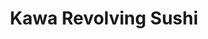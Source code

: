 ---
layout: place
title: "Kawa Revolving Sushi"
permalink: /ohio/cincinnati/kawa-revolving-sushi.html
stateAbbr: OH
stateName: Ohio
cityName: Cincinnati
place_id: ChIJIetmZgCtQYgR7COIP2LEQUk
photos:
  - name: >-
      places/ChIJIetmZgCtQYgR7COIP2LEQUk/photos/AUy1YQ3DfnTh0sflbI5NnBsQDGwkqWeB4_NZ9R3oObBKI3LOog7HNzBrFY8LuwrKhMMwHeXw5r9ncvQLfXqTlDHMPJlF-1WKOCa5FvwCeVoBsMGHjPcjE_HhXhg1KZRZ8etNiHlAXd-Cqo_uS6B5B_Hmyqd0Rt_CHuIidRcQqwjm7_-fowjBqVyXquIZWDMi7DJPXSWBiV4w1XOVvj6JsETb_LQtvlMYzqHIIUVcxR9z7qyPmPUHEjVqNFAY2c6SQZSOBRayDR32ZghUZzT-UWM0TLCLhFacanP4LrmYOcuC8PzNRg
    widthPx: 3002
    heightPx: 2877
    authorAttributions:
      - displayName: Kawa revolving sushi
        uri: https://maps.google.com/maps/contrib/117286552297768217187
        photoUri: >-
          https://lh3.googleusercontent.com/a/ACg8ocIR_qfg6P1o9ui4XcuUmVC_YxsinddhOWtO6UREuVX81MOq9A=s100-p-k-no-mo
    flagContentUri: >-
      https://www.google.com/local/imagery/report/?cb_client=maps_api_places.places_api&image_key=!1e10!2sAF1QipPHkmNYkGvxDfDamBgLcG5Bz-UNQ9oL4J2Sj-Cj&hl=en-US
    googleMapsUri: >-
      https://www.google.com/maps/place//data=!3m4!1e2!3m2!1sAF1QipPHkmNYkGvxDfDamBgLcG5Bz-UNQ9oL4J2Sj-Cj!2e10!4m2!3m1!1s0x8841ad006666eb21:0x4941c4623f8823ec
  - name: >-
      places/ChIJIetmZgCtQYgR7COIP2LEQUk/photos/AUy1YQ3NZsssKoSw9An2Sd0z8I5R9nWSFm3-xLTlfgvuxrg4PbnQEbgGCdVmSo4WDrBPVZAqxTFewsFojFyZ2e8hGyhhXSt6mVsAFYtr8s-fy0P7-dnlCEQmF1DAtppvV_j257OYPUVF2D_4oR4aafTL2tx3KIgxRx5XrxPkAs6kDtGnfvO8cLojrrfHU28UC2d4qyyvUjjmrEFRCdfnNy8snS7CZxSROWK_TYU2aEgBjNM3yIT8GmaUPQ4DjqnVudh6JrV7_rqADGmF852tF5DtR-mxTh-Khl5ENgRXsFRTRzgAfNB_jxgTGP0imZrozct44zmiRxIQjRGoe0OfLHB3TLd67f--I-bsx05pA88OCJwInp4wUjUlJz-LloJ51hAloiKCF_NR7K6IawyrPCl88PRwkuDWmDlyVFBlad__d4gJntuCBqTGj890Rs8YeVm6
    widthPx: 4000
    heightPx: 3000
    authorAttributions:
      - displayName: Dan Link
        uri: https://maps.google.com/maps/contrib/101552208705107388977
        photoUri: >-
          https://lh3.googleusercontent.com/a/ACg8ocKGf7DF5R9eWFl25VxLftmk4cSnmWYzHQusQCTV2oDQwOfGqw=s100-p-k-no-mo
    flagContentUri: >-
      https://www.google.com/local/imagery/report/?cb_client=maps_api_places.places_api&image_key=!1e10!2sCIABIhAGbyfQLAL2BmfH4JkAB36I&hl=en-US
    googleMapsUri: >-
      https://www.google.com/maps/place//data=!3m4!1e2!3m2!1sCIABIhAGbyfQLAL2BmfH4JkAB36I!2e10!4m2!3m1!1s0x8841ad006666eb21:0x4941c4623f8823ec
  - name: >-
      places/ChIJIetmZgCtQYgR7COIP2LEQUk/photos/AUy1YQ0Vhfne6gJ-WErxDLODUpZiR1EjWF4Iv1SPEA4MNollPHkSB_2IHHZDkP4PJ_J1ZLTUGeIiuj4Uio4f_QrjicbHSCjuZH4Z0ROdqy-xBvI2WaEEyA-TVQVXElg8-oc8JGUnyX-tLDqdTx1AJxXuARGTlgFOWmnLJspXIk-HmdxZ_6YHeJUNgCdfLQrz6Ur2Z_3lneenmhlxsRLEbnaci_0HWcEuvEALT--UmY1JMkvHUreTjdsXJfclE22lfmztXQ3WsIFe4iFJ6zPAQDuVNe766q5h3yHnSFG7aASqCSyDpQ
    widthPx: 3024
    heightPx: 4032
    authorAttributions:
      - displayName: Kawa revolving sushi
        uri: https://maps.google.com/maps/contrib/117286552297768217187
        photoUri: >-
          https://lh3.googleusercontent.com/a/ACg8ocIR_qfg6P1o9ui4XcuUmVC_YxsinddhOWtO6UREuVX81MOq9A=s100-p-k-no-mo
    flagContentUri: >-
      https://www.google.com/local/imagery/report/?cb_client=maps_api_places.places_api&image_key=!1e10!2sAF1QipOyZaGz_SGM0-k-bIRYH4KGT8vmZbZTXt2KyeSf&hl=en-US
    googleMapsUri: >-
      https://www.google.com/maps/place//data=!3m4!1e2!3m2!1sAF1QipOyZaGz_SGM0-k-bIRYH4KGT8vmZbZTXt2KyeSf!2e10!4m2!3m1!1s0x8841ad006666eb21:0x4941c4623f8823ec
  - name: >-
      places/ChIJIetmZgCtQYgR7COIP2LEQUk/photos/AUy1YQ26iVmsqDfsnfTjucIQxzyvlQMHZB048Be8PyYKXfjguJlIKuRdRVqfLf_KkV_PmQcTRAmFzTdHVIRd0VrjRpM6H9qRVyrwGnvpxCXrI4KLNeBrbZ5hGQsHI4WfNS8sfQ8dviXqVXpaJ9WSLDnezUserJ6OYKHlYaVnv4yUk9J7EdtlsQLIyeLdoeiGc6iClHu-QD3jehlRa8N73eI49T8CESR69Qs1SifuoplhUbPwhSe35eJ2dhde1sxPimh3pINW614b6ZbUPBUtVXu1N0OwdpgYPDuhnpjK103CVpBfOg
    widthPx: 3823
    heightPx: 3024
    authorAttributions:
      - displayName: Kawa revolving sushi
        uri: https://maps.google.com/maps/contrib/117286552297768217187
        photoUri: >-
          https://lh3.googleusercontent.com/a/ACg8ocIR_qfg6P1o9ui4XcuUmVC_YxsinddhOWtO6UREuVX81MOq9A=s100-p-k-no-mo
    flagContentUri: >-
      https://www.google.com/local/imagery/report/?cb_client=maps_api_places.places_api&image_key=!1e10!2sAF1QipPh0K8oTQTB4sWbkss_7Ejf1XCxEBIT4Q-rzrPX&hl=en-US
    googleMapsUri: >-
      https://www.google.com/maps/place//data=!3m4!1e2!3m2!1sAF1QipPh0K8oTQTB4sWbkss_7Ejf1XCxEBIT4Q-rzrPX!2e10!4m2!3m1!1s0x8841ad006666eb21:0x4941c4623f8823ec
  - name: >-
      places/ChIJIetmZgCtQYgR7COIP2LEQUk/photos/AUy1YQ0AZ7L_HMn3c-Vd478J9nWcplFj3y_6z9KINQrlYAh4NsqM6BzqRUWZLv4sDztrbfakdyUKPEMR6UWjDXOErQyTlyzGm5zYSxa01CedXA2X6fAlPKuEY0Hunqvvo5aSfdq06JJv_n0suTdnteDSH1zDDvZcRlLJ6OJ1lRDlMl1bv4RrYQ1tTEa00zj4uOognDQPlp56n-9RXGI0TkemWrtsfrk_OhfvsjqEqzBi_ubW-h69mgwqOEfZ3xWJ3mikY9RnWwnuwn6HEC3jNLebuRtCcleSClXKGniooKODXlypvRfXAc4ZnZJ4GlFvMz7XhBYICRWOvmel6ywXViTaEdd4aKpN4VqVbW4zjTzTuGEQ_YWLNuCZIDIOwohqEMQIRStlCQb6Tqe5XgCCmsVbm4GYFWiGJL5nXyjjOwX_oWtPITJl
    widthPx: 4032
    heightPx: 3024
    authorAttributions:
      - displayName: Jennifer Ward
        uri: https://maps.google.com/maps/contrib/108294252523317792560
        photoUri: >-
          https://lh3.googleusercontent.com/a-/ALV-UjU9Qvmiyti28tUw5upDzFWEeSZWLAWXJwltIW96UfrDJnmQmBkS=s100-p-k-no-mo
    flagContentUri: >-
      https://www.google.com/local/imagery/report/?cb_client=maps_api_places.places_api&image_key=!1e10!2sCIHM0ogKEICAgMDQ6q7SoQE&hl=en-US
    googleMapsUri: >-
      https://www.google.com/maps/place//data=!3m4!1e2!3m2!1sCIHM0ogKEICAgMDQ6q7SoQE!2e10!4m2!3m1!1s0x8841ad006666eb21:0x4941c4623f8823ec
  - name: >-
      places/ChIJIetmZgCtQYgR7COIP2LEQUk/photos/AUy1YQ3vw07HHWN80UwnvlitJgHLTfY9yDOlrxXPFbRFBLuq_y2BNvcDuDetfXEYkKkCqRZkfAOrmwMEgIR1PDJj_dRAutPM9iIe5rp7FlFmJcRpjmbPirkqIRZ5Fq0rVZfGU508UWjtQ74bdtnDXLsUJ3bj5R3ovVgKcFYVx4Nf8eUnCUh80AMNQV-Q0mt9ilg1zrfpyiZeJOYgClYSwf9rRHAGjQcZsIppJuagcuKkoMGgdicQuknOGX7n64buJoF8b63J04skFmJAKZgCg079BpfuWwNwkchtSwTPqWBgqWwlAtMTBw21TIhXjxhMJ2qraZAhsD4HHDYvFNaD85rxD9fslpZUpmAMonAcuifoZBsAH7Wqf5B9sFrwO4ty3qw-Um1YP-fAwVz-NC8fn--UYSWkcXkGMX4Ry_AUoUrJe7vESQ
    widthPx: 4000
    heightPx: 2252
    authorAttributions:
      - displayName: The Dude
        uri: https://maps.google.com/maps/contrib/109766990094421719471
        photoUri: >-
          https://lh3.googleusercontent.com/a-/ALV-UjXn2-BWkXFt0cdxwZEz4WVtGRKoRqBAI83Yr56n2VnDt3muZ135Wg=s100-p-k-no-mo
    flagContentUri: >-
      https://www.google.com/local/imagery/report/?cb_client=maps_api_places.places_api&image_key=!1e10!2sCIHM0ogKEICAgICLjLjEHQ&hl=en-US
    googleMapsUri: >-
      https://www.google.com/maps/place//data=!3m4!1e2!3m2!1sCIHM0ogKEICAgICLjLjEHQ!2e10!4m2!3m1!1s0x8841ad006666eb21:0x4941c4623f8823ec
  - name: >-
      places/ChIJIetmZgCtQYgR7COIP2LEQUk/photos/AUy1YQ0uYF1ELECy_UXxtvniv30l72aDn1aOvBk0KBGvMQSp2SP_ofvnE3kw1oEhJeW1wOKSAwtxdj6B-b0U754zgQMmWmrnSiIEc1rQ4jVLYatEexNFJWZ2afV2-aKqap_IsH1-6zeK1_3iO1yYQeFqNl-Go1kdMKT_FMcWEX6V6DShHbnCHUUNzSlcronCwTv65pzzDpF6zFnCMRuj71frakDFlXpopVYtbFelV_NX7jON0O7tsoWEdIz3UYqk4jAT-m2DLRET2VFdw_uCipRNuNqxZMqiZS9d8bhOBYeOYKY8ZzXz9sftWYFHrEvjzY2z29V1cppfxCZAbAW3gy9Nr3m_t_DVLsxXpGLIRJym-FFLT9bQrMszOY5rMkjl15tdf3vsAHypWhDjFkB3rh_t8sckKsz3eOT6oK4zNWsZSTctt4Va
    widthPx: 4032
    heightPx: 3024
    authorAttributions:
      - displayName: Susanne “Cincy Suki” P
        uri: https://maps.google.com/maps/contrib/101497326511838125875
        photoUri: >-
          https://lh3.googleusercontent.com/a-/ALV-UjXl8oUNoLVk4eXrfEVwqFkjTPLioNhe8nxoN7jUdz2I2QKWcqMp=s100-p-k-no-mo
    flagContentUri: >-
      https://www.google.com/local/imagery/report/?cb_client=maps_api_places.places_api&image_key=!1e10!2sCIHM0ogKEICAgIDX_6brxQE&hl=en-US
    googleMapsUri: >-
      https://www.google.com/maps/place//data=!3m4!1e2!3m2!1sCIHM0ogKEICAgIDX_6brxQE!2e10!4m2!3m1!1s0x8841ad006666eb21:0x4941c4623f8823ec
  - name: >-
      places/ChIJIetmZgCtQYgR7COIP2LEQUk/photos/AUy1YQ0JB1sH30HKe6j6XghP3uXMxapzx0PGgWAtVIWfvV6AV-dehHejZEbtvM1BDmpb1A3FEUyPlWKh3v9D6_CfsrrvPTZ-PJ33RyUTl-yYtZYsT3yWJ107cDhD3cEEF6dabwBmfKVyQt0AbHXqJMmNI9gG8kTPEkv3t9EIYGIQfgR-x7tLsEy4PEPAggjLCE0aouM4d9V_EF-DKiYRO1BTqmFw_hDkFHC8KXVYkN29VZnbRBijqStTeAiD5qZmUaOxuYfae7gpYmksvtKtjcLwrCYxHXGSwDx5F3TzwxQMXQ76k2U6wVnP2E987EyUdDN28CYkB9z459g2uTPDTsgHi9t4-rS3L3SD9LbMM9-BYeyUERCD7xug_xtI3xR9jNFlej496Q9E6faIz2ywqVrlZrY5XrczKc0L3pKV_1qtO3wXFTk
    widthPx: 3600
    heightPx: 4800
    authorAttributions:
      - displayName: Will Ward
        uri: https://maps.google.com/maps/contrib/112763670340717894454
        photoUri: >-
          https://lh3.googleusercontent.com/a/ACg8ocKG6EdOJYxChuQXDmHmjIy54i23SdtFxBtAVS8GVbrEyT0ynw=s100-p-k-no-mo
    flagContentUri: >-
      https://www.google.com/local/imagery/report/?cb_client=maps_api_places.places_api&image_key=!1e10!2sCIHM0ogKEICAgMDQpam6rwE&hl=en-US
    googleMapsUri: >-
      https://www.google.com/maps/place//data=!3m4!1e2!3m2!1sCIHM0ogKEICAgMDQpam6rwE!2e10!4m2!3m1!1s0x8841ad006666eb21:0x4941c4623f8823ec
  - name: >-
      places/ChIJIetmZgCtQYgR7COIP2LEQUk/photos/AUy1YQ39L5stsaB1CTyzW-ajnzwnKnXpC1e8kC1QdAxBd88jV6v0aV7aOKMpQfHK0tYPljKuKZvi7ZjkcJz6pjKfNtF0oBFRicVDC1ABRkUW9ruEd7zbnjwb1iXKlHj27qNneNK0OO-uV-PdXeN3fgpNpLmZA0UIZ3BtioPGJSCvXDl5a7K9qQjMJCFaLKX3oKDlxDz1RQhwN5yUoUu-qVIBBk6QpGmVq8oWBo6OOrOwVFb4SLW6806i1UfJcRnDUd70kh4O3kwaxXETAtCZ540HptiN6yy5O3rW5t0vjkq6zvye5bQheRq-D3i6Bj2rSssyswaxgQySJRI7K9qPw2RkJckEfb1yz9f7bAdgBzagERTH1e4avhTGLOdoj0ZByDx-eEgO_b6CLYfxMtMiA3PgF844AexhtLtijZwaxtCt_X0kbwOq
    widthPx: 4000
    heightPx: 3000
    authorAttributions:
      - displayName: Dan Link
        uri: https://maps.google.com/maps/contrib/101552208705107388977
        photoUri: >-
          https://lh3.googleusercontent.com/a/ACg8ocKGf7DF5R9eWFl25VxLftmk4cSnmWYzHQusQCTV2oDQwOfGqw=s100-p-k-no-mo
    flagContentUri: >-
      https://www.google.com/local/imagery/report/?cb_client=maps_api_places.places_api&image_key=!1e10!2sCIHM0ogKEICAgIDz5YK2rwE&hl=en-US
    googleMapsUri: >-
      https://www.google.com/maps/place//data=!3m4!1e2!3m2!1sCIHM0ogKEICAgIDz5YK2rwE!2e10!4m2!3m1!1s0x8841ad006666eb21:0x4941c4623f8823ec
  - name: >-
      places/ChIJIetmZgCtQYgR7COIP2LEQUk/photos/AUy1YQ3my27p4g3s_v2-9tG5GeCJProlDXo1UTdPbogpq8wuoaduA1c7e10b5u6T0_KuE9hcfPAdpYmxlUmOTvox-tMifKmGQYBArqit00oVO9y7LYGZA6UweE3qwoXXyS8Zr6c4YwnX2GdK6nGh5HeUZfNSOkzezVnM68xvSoz-Sh1rDr_KeBJBAsq_KdGcvd0FuOgqv4EB1amzUF4YuCTa31Y5uhBOMvHxCCRnyYl31KPaigtnbuNZQEILFIFywNjnCDLHyHpfuu0yR8qt9CIG3gT-iEkJR3c70YtDYh-JWQJ-RKAHnHn7y8VT9GzV-gO4YqteWhAE47uDtD0-SPtjkb-t1Qt2XGIYZZ3yLFV_yolVU3AhNIgYoY3ceWpv_C_J-y5WMSonJOH3j-c0THEXCT4GRtI8MxhdCB6gsgIb0bXAnA
    widthPx: 2430
    heightPx: 1800
    authorAttributions:
      - displayName: Joe Bush
        uri: https://maps.google.com/maps/contrib/100297564696881989370
        photoUri: >-
          https://lh3.googleusercontent.com/a-/ALV-UjViC8oITVdJZv49ltTNMSND-j6GoQaa-8h7_tkE-fXovXukutje=s100-p-k-no-mo
    flagContentUri: >-
      https://www.google.com/local/imagery/report/?cb_client=maps_api_places.places_api&image_key=!1e10!2sCIHM0ogKEICAgICbs5HpQg&hl=en-US
    googleMapsUri: >-
      https://www.google.com/maps/place//data=!3m4!1e2!3m2!1sCIHM0ogKEICAgICbs5HpQg!2e10!4m2!3m1!1s0x8841ad006666eb21:0x4941c4623f8823ec
address: 3880 Paxton Ave Unit k, Cincinnati, OH 45209, USA
street: 3880 Paxton Ave Unit k
city: Cincinnati
state: OH
zip: '45209'
country: USA
neighborhood: Oakley
latitude: '39.147091'
longitude: '-84.427175'
accessibility_options:
  wheelchairAccessibleParking: true
  wheelchairAccessibleRestroom: true
  wheelchairAccessibleSeating: true
business_status: OPERATIONAL
name: Kawa Revolving Sushi
google_maps_links:
  directionsUri: >-
    https://www.google.com/maps/dir//''/data=!4m7!4m6!1m1!4e2!1m2!1m1!1s0x8841ad006666eb21:0x4941c4623f8823ec!3e0
  placeUri: https://maps.google.com/?cid=5278716164506657772
  writeAReviewUri: >-
    https://www.google.com/maps/place//data=!4m3!3m2!1s0x8841ad006666eb21:0x4941c4623f8823ec!12e1
  reviewsUri: >-
    https://www.google.com/maps/place//data=!4m4!3m3!1s0x8841ad006666eb21:0x4941c4623f8823ec!9m1!1b1
  photosUri: >-
    https://www.google.com/maps/place//data=!4m3!3m2!1s0x8841ad006666eb21:0x4941c4623f8823ec!10e5
primary_type: Japanese Restaurant
opening_hours:
  regular: null
  current: null
secondary_opening_hours:
  regular:
    weekdayDescriptions: null
    type: null
  current:
    weekdayDescriptions: null
    type: null
phone: null
price_level: null
price_range: null
rating: null
rating_count: 0
website: null
description: null
reviews: null
parking_options: null
payment_options: null
allow_dogs: null
curbside_pickup: null
delivery: null
dine_in: null
good_for_children: null
good_for_groups: null
good_for_sports: null
live_music: null
menu_for_children: null
outdoor_seating: null
reservable: null
restroom: null
serves_beer: null
serves_breakfast: null
serves_brunch: null
serves_cocktails: null
serves_coffee: null
serves_dinner: null
serves_dessert: null
serves_lunch: null
serves_vegetarian_food: null
serves_wine: null
takeout: null
slug: Kawa-Revolving-Sushi

---